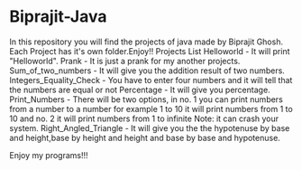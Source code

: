 # Biprajit-Java
In this repository you will find the projects of java made by Biprajit Ghosh. Each Project has it's own folder.Enjoy!!
Projects List
Helloworld - It will print "Helloworld".
Prank - It is just a prank for my another projects.
Sum_of_two_numbers - It will give you the addition result of two numbers.
Integers_Equality_Check - You have to enter four numbers and it will tell that the numbers are equal or not
Percentage - It will give you percentage.
Print_Numbers - There will be two options, in no. 1 you can print numbers from a number to a number for example 1 to 10 it will print numbers from 1 to 10 and no. 2 it will print numbers from 1 to infinite Note: it can crash your system.
Right_Angled_Triangle - It will give you the the hypotenuse by base and height,base by height and height and base by base and hypotenuse.

Enjoy my programs!!!
